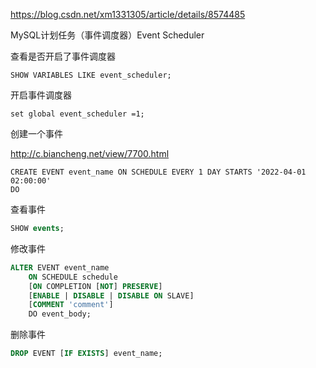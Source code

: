 https://blog.csdn.net/xm1331305/article/details/8574485

MySQL计划任务（事件调度器）Event Scheduler

查看是否开启了事件调度器

```mysql
SHOW VARIABLES LIKE event_scheduler;
```

开启事件调度器

```mysql
set global event_scheduler =1;
```

创建一个事件

http://c.biancheng.net/view/7700.html

```mysql
CREATE EVENT event_name ON SCHEDULE EVERY 1 DAY STARTS '2022-04-01 02:00:00' 
DO 
```

查看事件

```sql
SHOW events;
```

修改事件

```sql
ALTER EVENT event_name
    ON SCHEDULE schedule
    [ON COMPLETION [NOT] PRESERVE]
    [ENABLE | DISABLE | DISABLE ON SLAVE]
    [COMMENT 'comment']
    DO event_body;
```



删除事件

```sql
DROP EVENT [IF EXISTS] event_name;
```

